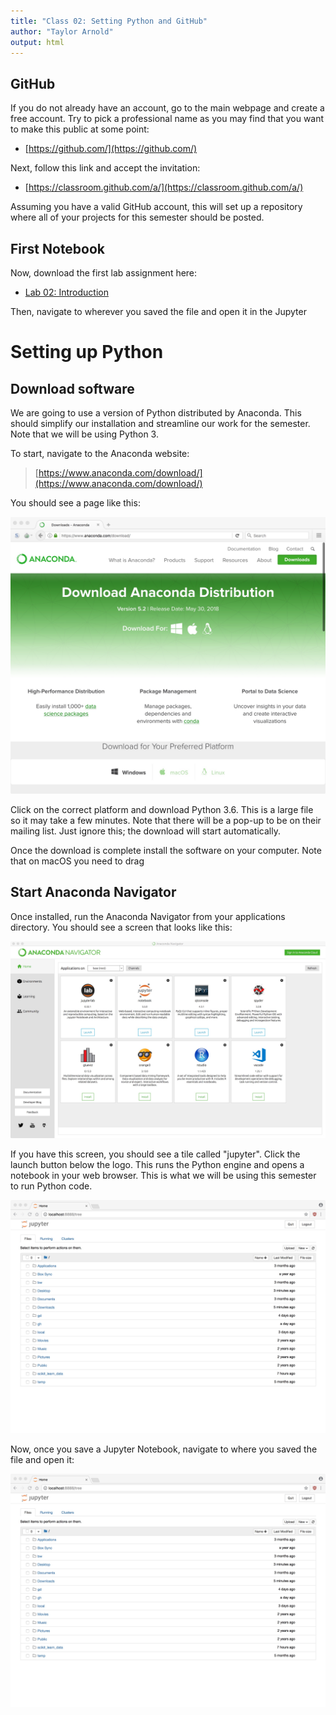 ```yaml
---
title: "Class 02: Setting Python and GitHub"
author: "Taylor Arnold"
output: html
---
```




## GitHub

If you do not already have an account, go to the main webpage and create a
free account. Try to pick a professional name as you may find that you want
to make this public at some point:

- [https://github.com/](https://github.com/)

Next, follow this link and accept the invitation:

- [https://classroom.github.com/a/](https://classroom.github.com/a/)

Assuming you have a valid GitHub account, this will set up a repository where
all of your projects for this semester should be posted.

## First Notebook

Now, download the first lab assignment here:

- [Lab 02: Introduction]()

Then, navigate to wherever you saved the file and open it in the Jupyter 

# Setting up Python

## Download software

We are going to use a version of Python distributed by Anaconda. This should
simplify our installation and streamline our work for the semester. Note that
we will be using Python 3.

To start, navigate to the Anaconda website:

> [https://www.anaconda.com/download/](https://www.anaconda.com/download/)

You should see a page like this:

![](../assets/img/anaconda01.jpeg)

Click on the correct platform and download Python 3.6. This is a large file
so it may take a few minutes. Note that there will be a pop-up to be on their
mailing list. Just ignore this; the download will start automatically.

Once the download is complete install the software on your computer. Note that
on macOS you need to drag 

## Start Anaconda Navigator

Once installed, run the Anaconda Navigator from your applications directory.
You should see a screen that looks like this:

![](../assets/img/anaconda02.jpeg)

If you have this screen, you should see a tile called "jupyter". Click the 
launch button below the logo. This runs the Python engine and opens a notebook
in your web browser. This is what we will be using this semester to run 
Python code.

![](../assets/img/anaconda03.jpeg)

Now, once you save a Jupyter Notebook, navigate to where you saved the file and
open it:

![](../assets/img/anaconda03.jpeg)



